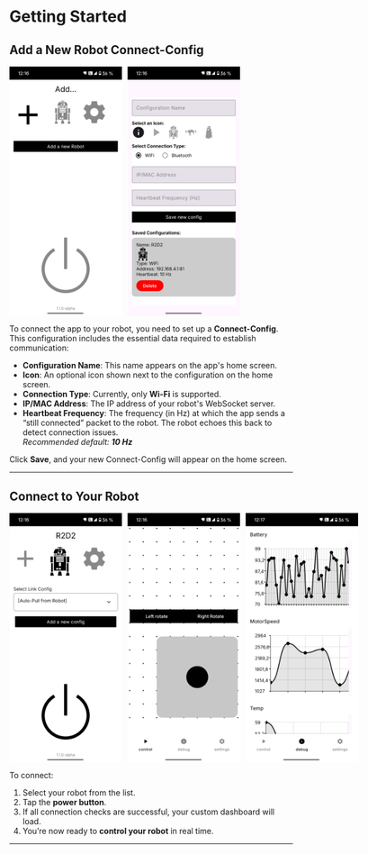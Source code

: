 # Getting Started

## Add a New Robot Connect-Config

<p style="display: flex; gap: 10px; justify-content: flex-start;">
  <img src="/images/home_add.png" width="200">
  <img src="/images/settings.png" width="200">
</p>

To connect the app to your robot, you need to set up a **Connect-Config**. This configuration includes the essential data required to establish communication:

- **Configuration Name**: This name appears on the app's home screen.
- **Icon**: An optional icon shown next to the configuration on the home screen.
- **Connection Type**: Currently, only **Wi-Fi** is supported.
- **IP/MAC Address**: The IP address of your robot's WebSocket server.
- **Heartbeat Frequency**: The frequency (in Hz) at which the app sends a “still connected” packet to the robot. The robot echoes this back to detect connection issues.  
  _Recommended default: **10 Hz**_

Click **Save**, and your new Connect-Config will appear on the home screen.

---

## Connect to Your Robot

<p style="display: flex; gap: 10px; justify-content: flex-start;">
  <img src="/images/home.png" width="200">
  <img src="/images/control.png" width="200">
  <img src="/images/charts.png" width="200">
</p>

To connect:

1. Select your robot from the list.
2. Tap the **power button**.
3. If all connection checks are successful, your custom dashboard will load.
4. You’re now ready to **control your robot** in real time.

---
